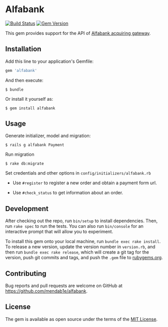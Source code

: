 # Alfabank
[![Build Status](https://travis-ci.org/mendab1e/alfabank.svg)](https://travis-ci.org/mendab1e/alfabank) [![Gem Version](https://badge.fury.io/rb/alfabank.svg)](https://badge.fury.io/rb/alfabank)

This gem provides support for the API of [Alfabank acquiring gateway](https://engine.paymentgate.ru/ecommerce/).

## Installation

Add this line to your application's Gemfile:

```ruby
gem 'alfabank'
```

And then execute:

    $ bundle

Or install it yourself as:

    $ gem install alfabank

## Usage

Generate initializer,  model and migration:

    $ rails g alfabank Payment

Run migration

    $ rake db:migrate

Set credentials and other options in  `config/initializers/alfabank.rb`

* Use `#register` to register a new order and obtain a payment form url.

* Use `#check_status` to get information about an order.

## Development

After checking out the repo, run `bin/setup` to install dependencies. Then, run `rake spec` to run the tests. You can also run `bin/console` for an interactive prompt that will allow you to experiment.

To install this gem onto your local machine, run `bundle exec rake install`. To release a new version, update the version number in `version.rb`, and then run `bundle exec rake release`, which will create a git tag for the version, push git commits and tags, and push the `.gem` file to [rubygems.org](https://rubygems.org).

## Contributing

Bug reports and pull requests are welcome on GitHub at https://github.com/mendab1e/alfabank.


## License

The gem is available as open source under the terms of the [MIT License](http://opensource.org/licenses/MIT).

